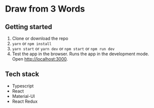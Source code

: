 # Draw from 3 Words

## Getting started
1. Clone or download the repo
2. `yarn` or `npm install` 
3. `yarn start` or `yarn dev` or `npm start` or `npm run dev`
4. Test the app in the browser.
Runs the app in the development mode.<br />
Open [http://localhost:3000](http://localhost:3000).

## Tech stack

- Typescript
- React
- Material-UI
- React Redux